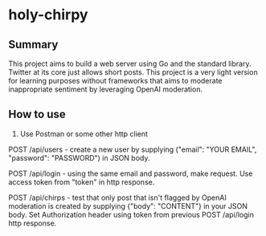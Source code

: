 # holy-chirpy

## Summary

This project aims to build a web server using Go and the standard library. Twitter at its core just allows short posts. This project is a very light version for learning purposes without frameworks that aims to moderate inappropriate sentiment by leveraging OpenAI moderation.

## How to use

1.  Use Postman or some other http client

POST /api/users - create a new user by supplying ("email": "YOUR EMAIL", "password": "PASSWORD") in JSON body.

POST /api/login - using the same email and password, make request. Use access token from "token" in http response.

POST /api/chirps - test that only post that isn't flagged by OpenAI moderation is created by supplying {"body": "CONTENT"} in your JSON body. Set Authorization header using token from previous POST /api/login http response.
